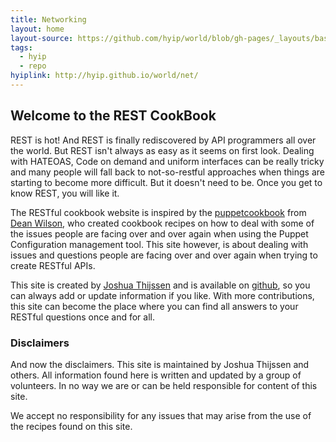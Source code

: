 ```yaml
---
title: Networking
layout: home
layout-source: https://github.com/hyip/world/blob/gh-pages/_layouts/base.html
tags:
  - hyip
  - repo
hyiplink: http://hyip.github.io/world/net/
---
```

<h2 id='welcome_to_the_rest_cookbook'>Welcome to the REST CookBook</h2>

<p>REST is hot! And REST is finally rediscovered by API programmers all over the world. But REST isn't always as easy
    as it seems on first look. Dealing with HATEOAS, Code on demand and uniform interfaces can be really tricky and many
    people will fall back to not-so-restful approaches when things are starting to become more difficult. But it doesn't
    need to be. Once you get to know REST, you will like it.</p>

<p>The RESTful cookbook website is inspired by the <a href="http://www.puppetcookbook.com">puppetcookbook</a> from
    <a href="http://unixdaemon.net">Dean Wilson</a>, who created cookbook recipes on how to deal with some of the
    issues people are facing over and over again when using the Puppet Configuration management tool. This site however,
    is about dealing with issues and questions people are facing over and over again when trying to create RESTful APIs.</p>

<p>This site is created by <a href="https://adayinthelifeof.nl">Joshua Thijssen</a> and is available on
    <a href="http://github.com/restcookbook/restcookbook">github</a>, so you can always add or update information if you
    like. With more contributions, this site can become the place where you can find all answers to your RESTful questions
    once and for all.</p>

<h3 id='disclaimers'>Disclaimers</h3>

<p>And now the disclaimers. This site is maintained by Joshua Thijssen and others. All information found here is
    written and updated by a group of volunteers. In no way we are or can be held responsible for content of this
    site.</p>

<p>We accept no responsibility for any issues that may arise from the use of the recipes found on this site.</p>
